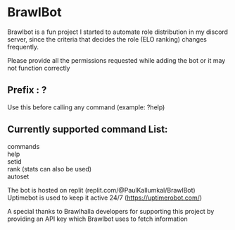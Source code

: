 # BrawlBot

Brawlbot is a fun project I started to automate role distribution in my discord server, since the criteria that decides the role (ELO ranking) changes frequently.

Please provide all the permissions requested while adding the bot or it may not function correctly  

## Prefix : ?   
Use this before calling any command (example: ?help)  

## Currently supported command List:  
commands   
help  
setid  
rank (stats can also be used)  
autoset  

The bot is hosted on replit (replit.com/@PaulKallumkal/BrawlBot)  
Uptimebot is used to keep it active 24/7 (https://uptimerobot.com/)  

A special thanks to Brawlhalla developers for supporting this project by providing an API key which Brawlbot uses to fetch information  
